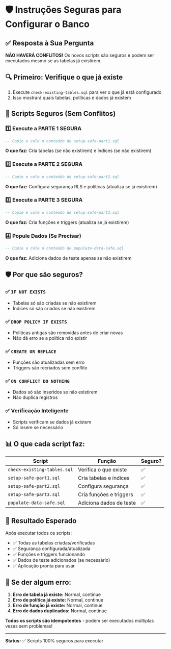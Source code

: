# 🛡️ Instruções Seguras para Configurar o Banco

## ✅ Resposta à Sua Pergunta

**NÃO HAVERÁ CONFLITOS!** Os novos scripts são seguros e podem ser executados mesmo se as tabelas já existirem.

## 🔍 Primeiro: Verifique o que já existe

1. Execute `check-existing-tables.sql` para ver o que já está configurado
2. Isso mostrará quais tabelas, políticas e dados já existem

## 🚀 Scripts Seguros (Sem Conflitos)

### 1️⃣ Execute a PARTE 1 SEGURA
```sql
-- Copie e cole o conteúdo de setup-safe-part1.sql
```
**O que faz:** Cria tabelas (se não existirem) e índices (se não existirem)

### 2️⃣ Execute a PARTE 2 SEGURA
```sql
-- Copie e cole o conteúdo de setup-safe-part2.sql
```
**O que faz:** Configura segurança RLS e políticas (atualiza se já existirem)

### 3️⃣ Execute a PARTE 3 SEGURA
```sql
-- Copie e cole o conteúdo de setup-safe-part3.sql
```
**O que faz:** Cria funções e triggers (atualiza se já existirem)

### 4️⃣ Popule Dados (Se Precisar)
```sql
-- Copie e cole o conteúdo de populate-data-safe.sql
```
**O que faz:** Adiciona dados de teste apenas se não existirem

## 🛡️ Por que são seguros?

### ✅ `IF NOT EXISTS`
- Tabelas só são criadas se não existirem
- Índices só são criados se não existirem

### ✅ `DROP POLICY IF EXISTS`
- Políticas antigas são removidas antes de criar novas
- Não dá erro se a política não existir

### ✅ `CREATE OR REPLACE`
- Funções são atualizadas sem erro
- Triggers são recriados sem conflito

### ✅ `ON CONFLICT DO NOTHING`
- Dados só são inseridos se não existirem
- Não duplica registros

### ✅ Verificação Inteligente
- Scripts verificam se dados já existem
- Só insere se necessário

## 📊 O que cada script faz:

| Script | Função | Seguro? |
|--------|--------|---------|
| `check-existing-tables.sql` | Verifica o que existe | ✅ |
| `setup-safe-part1.sql` | Cria tabelas e índices | ✅ |
| `setup-safe-part2.sql` | Configura segurança | ✅ |
| `setup-safe-part3.sql` | Cria funções e triggers | ✅ |
| `populate-data-safe.sql` | Adiciona dados de teste | ✅ |

## 🎯 Resultado Esperado

Após executar todos os scripts:
- ✅ Todas as tabelas criadas/verificadas
- ✅ Segurança configurada/atualizada
- ✅ Funções e triggers funcionando
- ✅ Dados de teste adicionados (se necessário)
- ✅ Aplicação pronta para usar

## 🚨 Se der algum erro:

1. **Erro de tabela já existe:** Normal, continue
2. **Erro de política já existe:** Normal, continue
3. **Erro de função já existe:** Normal, continue
4. **Erro de dados duplicados:** Normal, continue

**Todos os scripts são idempotentes** - podem ser executados múltiplas vezes sem problemas!

---

**Status:** ✅ Scripts 100% seguros para executar 